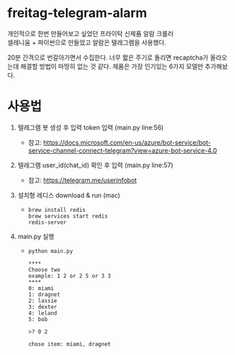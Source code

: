 # freitag-telegram-alarm

개인적으로 한번 만들어보고 싶었던 프라이탁 신제품 알람 크롤러  
셀레니움 + 파이썬으로 만들었고 알람은 텔레그램을 사용했다.

20분 간격으로 번갈아가면서 수집한다. 너무 짧은 주기로 돌리면 recaptcha가 올라오는데 해결할 방법이 마땅히 없는 것 같다.
제품은 가장 인기있는 6가지 모델만 추가해놨다. 


# 사용법

1. 텔레그램 봇 생성 후 입력 token 입력 (main.py line:56)
   - 참고: https://docs.microsoft.com/en-us/azure/bot-service/bot-service-channel-connect-telegram?view=azure-bot-service-4.0

2. 텔레그램 user_id(chat_id) 확인 후 입력 (main.py line:57)
   - 참고: https://telegram.me/userinfobot

3. 설치형 레디스 download & run (mac)
   - ```
     brew install redis
     brew services start redis
     redis-server
     ```

4. main.py 실행
   - ```
     python main.py
     
     ****
     Choose two 
     example: 1 2 or 2 5 or 3 3
     ****
     0: miami
     1: dragnet
     2: lassie
     3: dexter
     4: leland
     5: bob
     
     >? 0 2
     
     chose item: miami, dragnet
     ```
